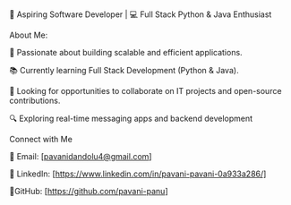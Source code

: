 🚀 Aspiring Software Developer | 💻 Full Stack Python & Java Enthusiast

About Me:

🎯 Passionate about building scalable and efficient applications.

📚 Currently learning Full Stack Development (Python & Java).

🤝 Looking for opportunities to collaborate on IT projects and open-source contributions.

🔍 Exploring real-time messaging apps and backend development
<!---
pavani-panu/pavani-panu is a ✨ special ✨ repository because its `README.md` (this file) appears on your GitHub profile.
You can click the Preview link to take a look at your changes.
--->
Connect with Me

📩 Email: [pavanidandolu4@gmail.com]

💼 LinkedIn: [https://www.linkedin.com/in/pavani-pavani-0a933a286/]

📂GitHub: [https://github.com/pavani-panu]
